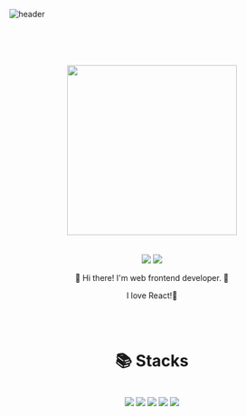 ![header](https://capsule-render.vercel.app/api?type=wave&color=FFFACD&height=300&section=header&text=R1mmm・•✧&fontSize=75&fontColor=565656)
<br/>
<br/>

<div align="center">
<br/>
<br/>
<br/>
<img src="https://user-images.githubusercontent.com/87795291/192449662-edaf8007-11ec-47a6-b9c0-14934d7108ad.png" height="300"/>
</div>

<br/>
<br/>
<div align="center">
  <img src="https://img.shields.io/badge/skfla07@naver.com-03C75A?style=for-the-badge&logo=Naver&logoColor=white">
  <img src="https://img.shields.io/badge/R1mmm-181717?style=for-the-badge&logo=GitHub&logoColor=white">
</div>
  <p align='center'>👋 Hi there! I'm web frontend developer. 🚀</p>
<p align='center'>I love React!💖</p>

<br/>
<br/>

<h1 align="center">📚 Stacks</h1>

<br/>

<div align="center">
  <img src="https://img.shields.io/badge/Python-3776AB?style=for-the-badge&logo=Python&logoColor=white">
  <img src="https://img.shields.io/badge/Javascript-F7DF1E?style=for-the-badge&logo=Javascript&logoColor=white">
  <img src="https://img.shields.io/badge/HTML-E34F26?style=for-the-badge&logo=HTML5&logoColor=white">
  <img src="https://img.shields.io/badge/CSS3-1572B6?style=for-the-badge&logo=CSS3&logoColor=white">
  <img src="https://img.shields.io/badge/React-61DAFB?style=for-the-badge&logo=React&logoColor=white">
</div>
